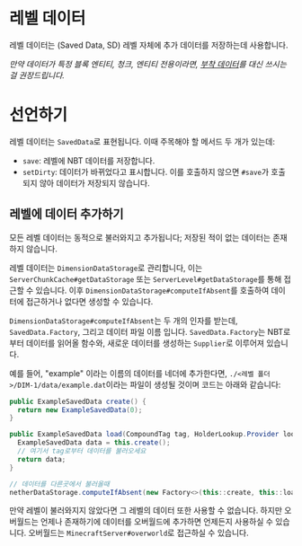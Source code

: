 # 레벨 데이터

레벨 데이터는 (Saved Data, SD) 레벨 자체에 추가 데이터를 저장하는데 사용합니다.

_만약 데이터가 특정 블록 엔티티, 청크, 엔티티 전용이라면, [부착 데이터](attachments.md)를 대신 쓰시는걸 권장드립니다._

# 선언하기

레벨 데이터는 `SavedData`로 표현됩니다. 이때 주목해야 할 메서드 두 개가 있는데:

- `save`: 레벨에 NBT 데이터를 저장합니다.
- `setDirty`: 데이터가 바뀌었다고 표시합니다. 이를 호출하지 않으면 `#save`가 호출되지 않아 데이터가 저장되지 않습니다.

## 레벨에 데이터 추가하기

모든 레벨 데이터는 동적으로 불러와지고 추가됩니다; 저장된 적이 없는 데이터는 존재하지 않습니다.

레벨 데이터는 `DimensionDataStorage`로 관리합니다, 이는 `ServerChunkCache#getDataStorage` 또는 `ServerLevel#getDataStorage`를 통해 접근할 수 있습니다. 이후 `DimensionDataStorage#computeIfAbsent`를 호출하여 데이터에 접근하거나 없다면 생성할 수 있습니다.

`DimensionDataStorage#computeIfAbsent`는 두 개의 인자를 받는데, `SavedData.Factory`, 그리고 데이터 파일 이름 입니다. `SavedData.Factory`는 NBT로부터 데이터를 읽어올 함수와, 새로운 데이터를 생성하는 `Supplier`로 이루어져 있습니다.

예를 들어, "example" 이라는 이름의 데이터를 네더에 추가한다면, `./<레벨 폴더>/DIM-1/data/example.dat`이라는 파일이 생성될 것이며 코드는 아래와 같습니다:

```java
public ExampleSavedData create() {
  return new ExampleSavedData(0);
}

public ExampleSavedData load(CompoundTag tag, HolderLookup.Provider lookupProvider) {
  ExampleSavedData data = this.create();
  // 여기서 tag로부터 데이터를 불러오세요
  return data;
}

// 데이터를 다른곳에서 불러올때
netherDataStorage.computeIfAbsent(new Factory<>(this::create, this::load), "example");
```

만약 레벨이 불러와지지 않았다면 그 레벨의 데이터 또한 사용할 수 없습니다. 하지만 오버월드는 언제나 존재하기에 데이터를 오버월드에 추가하면 언제든지 사용하실 수 있습니다. 오버월드는 `MinecraftServer#overworld`로 접근하실 수 있습니다. 
